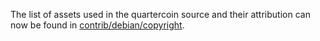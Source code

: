 The list of assets used in the quartercoin source and their attribution can now be found in [contrib/debian/copyright](../contrib/debian/copyright).

